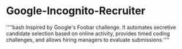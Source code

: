 # Google-Incognito-Recruiter

''''bash
Inspired by Google's Foobar challenge. It automates secretive candidate selection based on online activity, provides timed coding challenges, and allows hiring managers to evaluate submissions
''''
